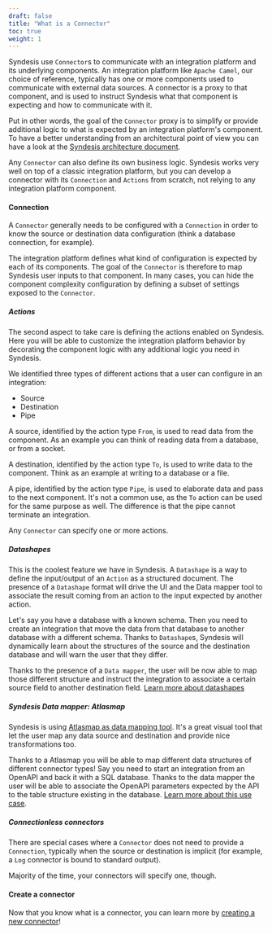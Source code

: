 ```yaml
---
draft: false
title: "What is a Connector"
toc: true
weight: 1
---
```


Syndesis use `Connector`s to communicate with an integration platform and its underlying components. An integration platform like `Apache Camel`, our choice of reference, typically has one or more components used to communicate with external data sources. A connector is a proxy to that component, and is used to instruct Syndesis what that component is expecting and how to communicate with it.

Put in other words, the goal of the `Connector` proxy is to simplify or provide additional logic to what is expected by an integration platform's component. To have a better understanding from an architectural point of view you can have a look at the [Syndesis architecture document](/docs/architecture/syndesis/).

Any `Connector` can also define its own business logic. Syndesis works very well on top of a classic integration platform, but you can develop a connector with its `Connection` and `Actions` from scratch, not relying to any integration platform component.

#### Connection

A `Connector` generally needs to be configured with a `Connection` in order to know the source or destination data configuration (think a database connection, for example).

The integration platform defines what kind of configuration is expected by each of its components. The goal of the `Connector` is therefore to map Syndesis user inputs to that component. In many cases, you can hide the component complexity configuration by defining a subset of settings exposed to the `Connector`.

##### Actions

The second aspect to take care is defining the actions enabled on Syndesis. Here you will be able to customize the integration platform behavior by decorating the component logic with any additional logic you need in Syndesis.

We identified three types of different actions that a user can configure in an integration:

- Source
- Destination
- Pipe

A source, identified by the action type `From`, is used to read data from the component. As an example you can think of reading data from a database, or from a socket.

A destination, identified by the action type `To`, is used to write data to the component. Think as an example at writing to a database or a file.

A pipe, identified by the action type `Pipe`, is used to elaborate data and pass to the next component. It's not a common use, as the `To` action can be used for the same purpose as well. The difference is that the pipe cannot terminate an integration.

Any `Connector` can specify one or more actions. 

##### Datashapes

This is the coolest feature we have in Syndesis. A `Datashape` is a way to define the input/output of an `Action` as a structured document. The presence of a `Datashape` format will drive the UI and the Data mapper tool to associate the result coming from an action to the input expected by another action.

Let's say you have a database with a known schema. Then you need to create an integration that move the data from that database to another database with a different schema. Thanks to `Datashape`s, Syndesis will dynamically learn about the structures of the source and the destination database and will warn the user that they differ.

Thanks to the presence of a `Data mapper`, the user will be now able to map those different structure and instruct the integration to associate a certain source field to another destination field. [Learn more about datashapes](../datashapes/)

##### Syndesis Data mapper: Atlasmap

Syndesis is using [Atlasmap as data mapping tool](https://www.atlasmap.io/). It's a great visual tool that let the user map any data source and destination and provide nice transformations too.

Thanks to a Atlasmap you will be able to map different data structures of different connector types! Say you need to start an integration from an OpenAPI and back it with a SQL database. Thanks to the data mapper the user will be able to associate the OpenAPI parameters expected by the API to the table structure existing in the database. [Learn more about this use case](https://github.com/syndesisio/syndesis-quickstarts/tree/master/api-provider).

##### Connectionless connectors

There are special cases where a `Connector` does not need to provide a `Connection`, typically when the source or destination is implicit (for example, a `Log` connector is bound to standard output).

Majority of the time, your connectors will specify one, though.

#### Create a connector

Now that you know what is a connector, you can learn more by [creating a new connector](../create/)!
